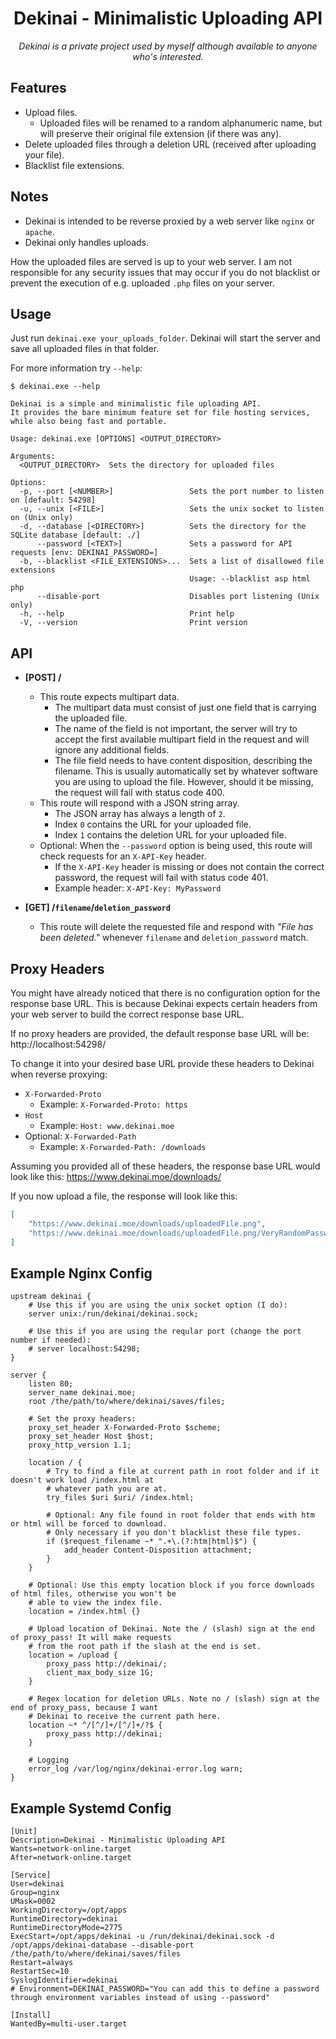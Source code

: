 <h1 align="center">Dekinai - Minimalistic Uploading API</h1>

<p align="center">
  <i>Dekinai is a private project used by myself although available to anyone who's interested.</i>
</p>

## Features

-   Upload files.
    -   Uploaded files will be renamed to a random alphanumeric name, but will preserve their original file extension (if there was any).
-   Delete uploaded files through a deletion URL (received after uploading your file).
-   Blacklist file extensions.

## Notes

-   Dekinai is intended to be reverse proxied by a web server like `nginx` or `apache`.
-   Dekinai only handles uploads.

How the uploaded files are served is up to your web server. I am not responsible for any security issues that may occur if you do not blacklist or prevent the execution of e.g. uploaded `.php` files on your server.

## Usage

Just run `dekinai.exe your_uploads_folder`. Dekinai will start the server and save all uploaded files in that folder.

For more information try `--help`:

```
$ dekinai.exe --help

Dekinai is a simple and minimalistic file uploading API.
It provides the bare minimum feature set for file hosting services, while also being fast and portable.

Usage: dekinai.exe [OPTIONS] <OUTPUT_DIRECTORY>

Arguments:
  <OUTPUT_DIRECTORY>  Sets the directory for uploaded files

Options:
  -p, --port [<NUMBER>]                 Sets the port number to listen on [default: 54298]
  -u, --unix [<FILE>]                   Sets the unix socket to listen on (Unix only)
  -d, --database [<DIRECTORY>]          Sets the directory for the SQLite database [default: ./]
      --password [<TEXT>]               Sets a password for API requests [env: DEKINAI_PASSWORD=]
  -b, --blacklist <FILE_EXTENSIONS>...  Sets a list of disallowed file extensions
                                        Usage: --blacklist asp html php
      --disable-port                    Disables port listening (Unix only)
  -h, --help                            Print help
  -V, --version                         Print version
```

## API

-   **[POST] /**
    -   This route expects multipart data.
        -   The multipart data must consist of just one field that is carrying the uploaded file.
        -   The name of the field is not important, the server will try to accept the first available multipart field in the request and will ignore any additional fields.
        -   The file field needs to have content disposition, describing the filename. This is usually automatically set by whatever software you are using to upload the file. However, should it be missing, the request will fail with status code 400.
    -   This route will respond with a JSON string array.
        -   The JSON array has always a length of `2`.
        -   Index `0` contains the URL for your uploaded file.
        -   Index `1` contains the deletion URL for your uploaded file.
    -   Optional: When the `--password` option is being used, this route will check requests for an `X-API-Key` header.
        -   If the `X-API-Key` header is missing or does not contain the correct password, the request will fail with status code 401.
        -   Example header: `X-API-Key: MyPassword`

-   **[GET] /`filename`/`deletion_password`**
    -   This route will delete the requested file and respond with _"File has been deleted."_ whenever `filename` and `deletion_password` match.

## Proxy Headers

You might have already noticed that there is no configuration option for the response base URL. This is because Dekinai expects certain headers from your web server to build the correct response base URL.

If no proxy headers are provided, the default response base URL will be: http://localhost:54298/

To change it into your desired base URL provide these headers to Dekinai when reverse proxying:

-   `X-Forwarded-Proto`
    -   Example: `X-Forwarded-Proto: https`
-   `Host`
    -   Example: `Host: www.dekinai.moe`
-   Optional: `X-Forwarded-Path`
    -   Example: `X-Forwarded-Path: /downloads`

Assuming you provided all of these headers, the response base URL would look like this: https://www.dekinai.moe/downloads/

If you now upload a file, the response will look like this:

```json
[
    "https://www.dekinai.moe/downloads/uploadedFile.png",
    "https://www.dekinai.moe/downloads/uploadedFile.png/VeryRandomPassword"
]
```

## Example Nginx Config

```nginx
upstream dekinai {
    # Use this if you are using the unix socket option (I do):
    server unix:/run/dekinai/dekinai.sock;

    # Use this if you are using the reqular port (change the port number if needed):
    # server localhost:54298;
}

server {
    listen 80;
    server_name dekinai.moe;
    root /the/path/to/where/dekinai/saves/files;

    # Set the proxy headers:
    proxy_set_header X-Forwarded-Proto $scheme;
    proxy_set_header Host $host;
    proxy_http_version 1.1;

    location / {
        # Try to find a file at current path in root folder and if it doesn't work load /index.html at
        # whatever path you are at.
        try_files $uri $uri/ /index.html;

        # Optional: Any file found in root folder that ends with htm or html will be forced to download.
        # Only necessary if you don't blacklist these file types.
        if ($request_filename ~* ".+\.(?:htm|html)$") {
            add_header Content-Disposition attachment;
        }
    }

    # Optional: Use this empty location block if you force downloads of html files, otherwise you won't be
    # able to view the index file.
    location = /index.html {}

    # Upload location of Dekinai. Note the / (slash) sign at the end of proxy_pass! It will make requests
    # from the root path if the slash at the end is set.
    location = /upload {
        proxy_pass http://dekinai/;
        client_max_body_size 1G;
    }

    # Regex location for deletion URLs. Note no / (slash) sign at the end of proxy_pass, because I want
    # Dekinai to receive the current path here.
    location ~* ^/[^/]+/[^/]+/?$ {
        proxy_pass http://dekinai;
    }

    # Logging
    error_log /var/log/nginx/dekinai-error.log warn;
}
```

## Example Systemd Config

```systemd
[Unit]
Description=Dekinai - Minimalistic Uploading API
Wants=network-online.target
After=network-online.target

[Service]
User=dekinai
Group=nginx
UMask=0002
WorkingDirectory=/opt/apps
RuntimeDirectory=dekinai
RuntimeDirectoryMode=2775
ExecStart=/opt/apps/dekinai -u /run/dekinai/dekinai.sock -d /opt/apps/dekinai-database --disable-port /the/path/to/where/dekinai/saves/files
Restart=always
RestartSec=10
SyslogIdentifier=dekinai
# Environment=DEKINAI_PASSWORD="You can add this to define a password through environment variables instead of using --password"

[Install]
WantedBy=multi-user.target
```
